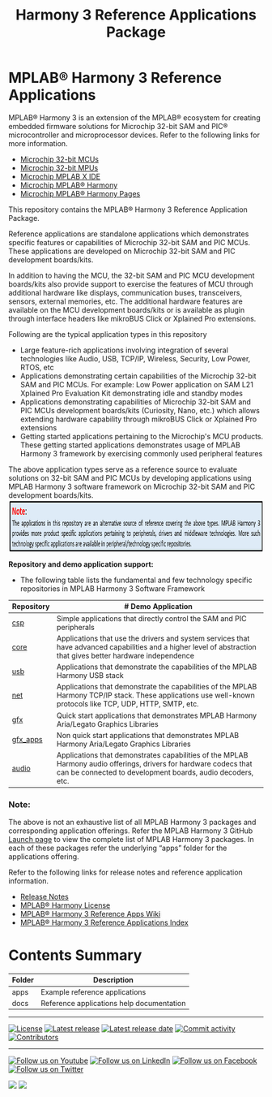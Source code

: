 ﻿---
title: Harmony 3 Reference Applications Package
nav_order: 1
---
# MPLAB® Harmony 3 Reference Applications

MPLAB® Harmony 3 is an extension of the MPLAB® ecosystem for creating
embedded firmware solutions for Microchip 32-bit SAM and PIC® microcontroller
and microprocessor devices.  Refer to the following links for more information.

- [Microchip 32-bit MCUs](https://www.microchip.com/design-centers/32-bit)
- [Microchip 32-bit MPUs](https://www.microchip.com/design-centers/32-bit-mpus)
- [Microchip MPLAB X IDE](https://www.microchip.com/mplab/mplab-x-ide)
- [Microchip MPLAB® Harmony](https://www.microchip.com/mplab/mplab-harmony)
- [Microchip MPLAB® Harmony Pages](https://microchip-mplab-harmony.github.io/)

This repository contains the MPLAB® Harmony 3 Reference Application Package.

Reference applications are standalone applications which demonstrates specific
features or capabilities of Microchip 32-bit SAM and PIC MCUs. These applications
are developed on Microchip 32-bit SAM and PIC development boards/kits.

In addition to having the MCU, the 32-bit SAM and PIC MCU development boards/kits
also provide support to exercise the features of MCU through additional hardware
like displays, communication buses, transceivers, sensors, external memories, etc.
The additional hardware features are available on the MCU development boards/kits
or is available as plugin through interface headers like mikroBUS Click or Xplained Pro extensions.

Following are the typical application types in this repository
- Large feature-rich applications involving integration of several technologies like Audio, USB, TCP/IP, Wireless, Security, Low Power, RTOS, etc
- Applications demonstrating certain capabilities of the Microchip 32-bit SAM and PIC MCUs. For example: Low Power application on SAM L21 Xplained Pro Evaluation Kit demonstrating idle and standby modes
- Applications demonstrating capabilities of Microchip 32-bit SAM and PIC MCUs development boards/kits (Curiosity, Nano, etc.) which allows extending hardware capability through mikroBUS Click or Xplained Pro extensions
- Getting started applications pertaining to the Microchip's MCU products. These getting started applications demonstrates usage of MPLAB Harmony 3 framework by exercising commonly used peripheral features

The above application types serve as a reference source to evaluate solutions on 32-bit SAM and PIC MCUs by developing applications using MPLAB Harmony 3 software framework on Microchip 32-bit SAM and PIC development boards/kits.  
<img src = "note.png" width="900" height="105" align="middle">

**Repository and demo application support:**
- The following table lists the fundamental and few technology specific repositories in MPLAB Harmony 3 Software Framework

| Repository	| # Demo Application |
| ---                                                                               | ---|            
| [csp](https://github.com/Microchip-MPLAB-Harmony/csp/tree/master/apps)			| Simple applications that directly control the SAM and PIC peripherals |
| [core](https://github.com/Microchip-MPLAB-Harmony/core/tree/master/apps)          | Applications that use the drivers and system services that have advanced capabilities and a higher level of abstraction that gives better hardware independence |
| [usb](https://github.com/Microchip-MPLAB-Harmony/usb/tree/master/apps)            | Applications that demonstrate the capabilities of the MPLAB Harmony USB stack |
| [net](https://github.com/Microchip-MPLAB-Harmony/net/tree/master/apps)            | Applications that demonstrate the capabilities of the MPLAB Harmony TCP/IP stack. These applications use well-known protocols like TCP, UDP, HTTP, SMTP, etc. |
| [gfx](https://github.com/Microchip-MPLAB-Harmony/gfx/tree/master/apps)			| Quick start applications that demonstrates MPLAB Harmony Aria/Legato Graphics Libraries |
| [gfx_apps](https://github.com/Microchip-MPLAB-Harmony/gfx_apps/tree/master/apps)	| Non quick start applications that demonstrates MPLAB Harmony Aria/Legato Graphics Libraries |
| [audio](https://github.com/Microchip-MPLAB-Harmony/audio/tree/master/apps)		| Applications that demonstrates capabilities of the MPLAB Harmony audio offerings, drivers for hardware codecs that can be connected to development boards, audio decoders, etc. |

### Note:
The above is not an exhaustive list of all MPLAB Harmony 3 packages and corresponding application offerings. Refer the MPLAB Harmony 3 GitHub [Launch page](https://github.com/Microchip-MPLAB-Harmony) to view the complete list of MPLAB Harmony 3 packages. In each of these packages refer the underlying “apps” folder for the applications offering.

Refer to the following links for release notes and reference application information.

- [Release Notes](./release_notes.md)
- [MPLAB® Harmony License](./mplab_harmony_license.md)
- [MPLAB® Harmony 3 Reference Apps Wiki](https://github.com/Microchip-MPLAB-Harmony/reference_apps/wiki)
- [MPLAB® Harmony 3 Reference Applications Index](./apps/readme.md)

# Contents Summary

| Folder     | Description                                               |
| ---        | ---                                                       |
| apps       | Example reference applications      |
| docs       | Reference applications help documentation                      |


____

[![License](https://img.shields.io/badge/license-Harmony%20license-orange.svg)](https://github.com/Microchip-MPLAB-Harmony/reference_apps/blob/master/mplab_harmony_license.md)
[![Latest release](https://img.shields.io/github/release/Microchip-MPLAB-Harmony/reference_apps.svg)](https://github.com/Microchip-MPLAB-Harmony/reference_apps/releases/latest)
[![Latest release date](https://img.shields.io/github/release-date/Microchip-MPLAB-Harmony/reference_apps.svg)](https://github.com/Microchip-MPLAB-Harmony/reference_apps/releases/latest)
[![Commit activity](https://img.shields.io/github/commit-activity/y/Microchip-MPLAB-Harmony/reference_apps.svg)](https://github.com/Microchip-MPLAB-Harmony/reference_apps/graphs/commit-activity)
[![Contributors](https://img.shields.io/github/contributors-anon/Microchip-MPLAB-Harmony/reference_apps.svg)]()

____

[![Follow us on Youtube](https://img.shields.io/badge/Youtube-Follow%20us%20on%20Youtube-red.svg)](https://www.youtube.com/user/MicrochipTechnology)
[![Follow us on LinkedIn](https://img.shields.io/badge/LinkedIn-Follow%20us%20on%20LinkedIn-blue.svg)](https://www.linkedin.com/company/microchip-technology)
[![Follow us on Facebook](https://img.shields.io/badge/Facebook-Follow%20us%20on%20Facebook-blue.svg)](https://www.facebook.com/microchiptechnology/)
[![Follow us on Twitter](https://img.shields.io/twitter/follow/MicrochipTech.svg?style=social)](https://twitter.com/MicrochipTech)

[![](https://img.shields.io/github/stars/Microchip-MPLAB-Harmony/reference_apps.svg?style=social)]()
[![](https://img.shields.io/github/watchers/Microchip-MPLAB-Harmony/reference_apps.svg?style=social)]()
